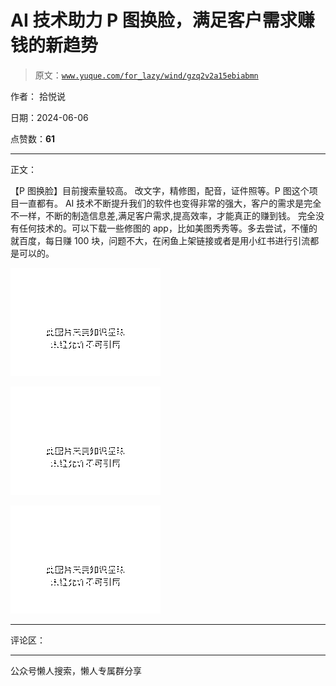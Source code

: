 # AI 技术助力 P 图换脸，满足客户需求赚钱的新趋势

> 原文：[`www.yuque.com/for_lazy/wind/gzq2v2a15ebiabmn`](https://www.yuque.com/for_lazy/wind/gzq2v2a15ebiabmn)

作者： 拾悦说

日期：2024-06-06

点赞数：**61**

* * *

正文：

【P 图换脸】目前搜索量较高。 改文字，精修图，配音，证件照等。P 图这个项目一直都有。
AI 技术不断提升我们的软件也变得非常的强大，客户的需求是完全不一样，不断的制造信息差,满足客户需求,提高效率，才能真正的赚到钱。
完全没有任何技术的。可以下载一些修图的 app，比如美图秀秀等。多去尝试，不懂的就百度，每日赚 100 块，问题不大，在闲鱼上架链接或者是用小红书进行引流都是可以的。

![](img/b87daedf501f6dee8601c233efe08290.png)

![](img/8714e567e9a72f058418a9c5ea01d90e.png)

![](img/6e2d7e4cbbee241b65110a7a08f5762e.png)

* * *

评论区：

* * *

公众号懒人搜索，懒人专属群分享